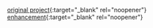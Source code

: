[original project](https://github.com/AshleyJohnson90/text-based-game-original){:target="_blank" rel="noopener"}   
[enhancement](https://github.com/AshleyJohnson90/text-based-game-enhanced){:target="_blank" rel="noopener"}   
